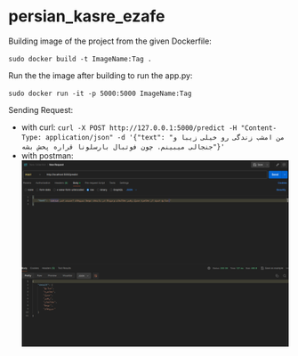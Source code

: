 # persian_kasre_ezafe

Building image of the project from the given Dockerfile:

`sudo docker build -t ImageName:Tag .`

Run the the image after building to run the app.py:

`sudo docker run -it -p 5000:5000 ImageName:Tag`

Sending Request:

- with curl: `curl -X POST http://127.0.0.1:5000/predict -H "Content-Type: application/json" -d '{"text": "من امشب زندگی رو خیلی زیبا و جنجالی میبینم. چون فوتبال بارسلونا قراره پخش بشه"}'
`
- with postman:
![IMAGE_DESCRIPTION](images/postman_setting.png)


